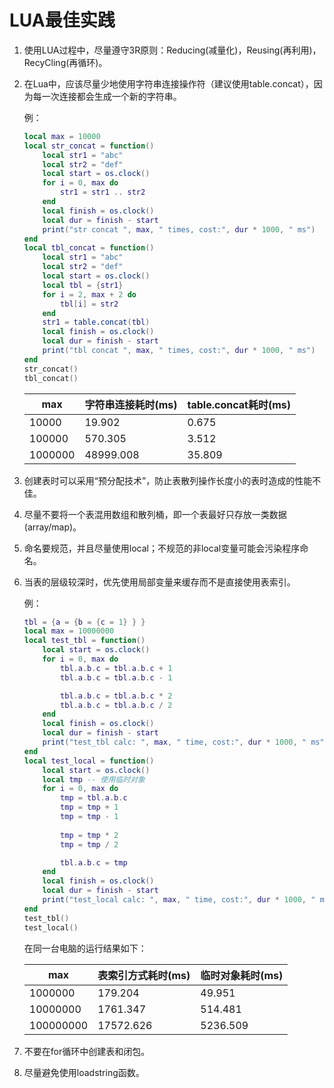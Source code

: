 # LUA最佳实践

1. 使用LUA过程中，尽量遵守3R原则：Reducing(减量化)，Reusing(再利用)，RecyCling(再循环)。

2. 在Lua中，应该尽量少地使用字符串连接操作符（建议使用table.concat），因为每一次连接都会生成一个新的字符串。

   例：

   ```lua
   local max = 10000
   local str_concat = function()
       local str1 = "abc"
       local str2 = "def"
       local start = os.clock()
       for i = 0, max do
           str1 = str1 .. str2
       end
       local finish = os.clock()
       local dur = finish - start
       print("str concat ", max, " times, cost:", dur * 1000, " ms")
   end
   local tbl_concat = function()
       local str1 = "abc"
       local str2 = "def"
       local start = os.clock()
       local tbl = {str1}
       for i = 2, max + 2 do
           tbl[i] = str2
       end
       str1 = table.concat(tbl)
       local finish = os.clock()
       local dur = finish - start
       print("tbl concat ", max, " times, cost:", dur * 1000, " ms")
   end
   str_concat()
   tbl_concat()
   ```

   | max     | 字符串连接耗时(ms) | table.concat耗时(ms) |
   | ------- | ------------------ | -------------------- |
   | 10000   | 19.902             | 0.675                |
   | 100000  | 570.305            | 3.512                |
   | 1000000 | 48999.008          | 35.809               |

3. 创建表时可以采用“预分配技术”，防止表散列操作长度小的表时造成的性能不佳。

4. 尽量不要将一个表混用数组和散列桶，即一个表最好只存放一类数据(array/map)。

5. 命名要规范，并且尽量使用local；不规范的非local变量可能会污染程序命名。

6. 当表的层级较深时，优先使用局部变量来缓存而不是直接使用表索引。

   例：

   ```lua
   tbl = {a = {b = {c = 1} } }
   local max = 10000000
   local test_tbl = function()
       local start = os.clock()
       for i = 0, max do 
           tbl.a.b.c = tbl.a.b.c + 1
           tbl.a.b.c = tbl.a.b.c - 1
   
           tbl.a.b.c = tbl.a.b.c * 2
           tbl.a.b.c = tbl.a.b.c / 2
       end
       local finish = os.clock()
       local dur = finish - start
       print("test_tbl calc: ", max, " time, cost:", dur * 1000, " ms")
   end
   local test_local = function()
       local start = os.clock()
       local tmp -- 使用临时对象
       for i = 0, max do
           tmp = tbl.a.b.c
           tmp = tmp + 1
           tmp = tmp - 1
           
           tmp = tmp * 2
           tmp = tmp / 2
   
           tbl.a.b.c = tmp
       end
       local finish = os.clock()
       local dur = finish - start
       print("test_local calc: ", max, " time, cost:", dur * 1000, " ms")
   end
   test_tbl()
   test_local()
   ```

   在同一台电脑的运行结果如下：

   | max       | 表索引方式耗时(ms) | 临时对象耗时(ms) |
   | --------- | ------------------ | ---------------- |
   | 1000000   | 179.204            | 49.951           |
   | 10000000  | 1761.347           | 514.481          |
   | 100000000 | 17572.626          | 5236.509         |

7. 不要在for循环中创建表和闭包。

8. 尽量避免使用loadstring函数。

   

